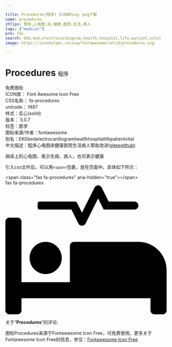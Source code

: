 ```yaml
---

title: Procedures(程序) ICON转svg、png下载
name: procedures
zhTips: 程序,心电图,床,健康,医院,生活,病人
tags: ["medical"]
pre: fas
search: EKG,bed,electrocardiogram,health,hospital,life,patient,vital
image: https://iconhelper.cn/svg/fontawesome/solid/procedures.svg

---
```


# Procedures  <small style="font-size: 60%;font-weight: 100">程序</small>


<div class="detail-page">
<p>
<span><span class="badge-success badge">免费图标</span> </span>
<br/>
<span>
ICON库：
<span class="badge-secondary badge">Font Awesome Icon Free</span> 
</span>
<br/>
<span>
CSS名称：
<span class="badge-secondary badge">fa-procedures</span> 
</span>
<br/>
<span>
unicode：
<span class="badge-secondary badge">f487</span> 
<copy-btn content='f487' btn-title=""></copy-btn>
<copy-btn :content='String.fromCodePoint(parseInt("f487", 16))' btn-title="复制U"></copy-btn>
</span><br/><span>样式：<span class="badge-light badge">实心(solid)</span></span>
<br/>
<span>
版本：
<span class="badge-secondary badge">5.0.7</span> 
</span><br/><span>标签：<span class="badge-light badge"><router-link to="/tags/medical.html">医学</router-link></span></span>
<br/>
<span>图标来源/作者：<span class="badge-light badge">fontawesome</span></span> 
<br/>
<span>别名：<span class="badge-light badge">EKG</span><span class="badge-light badge">bed</span><span class="badge-light badge">electrocardiogram</span><span class="badge-light badge">health</span><span class="badge-light badge">hospital</span><span class="badge-light badge">life</span><span class="badge-light badge">patient</span><span class="badge-light badge">vital</span></span><br/><span class="zh-detail">中文描述：<span class="badge-primary badge">程序</span><span class="badge-primary badge">心电图</span><span class="badge-primary badge">床</span><span class="badge-primary badge">健康</span><span class="badge-primary badge">医院</span><span class="badge-primary badge">生活</span><span class="badge-primary badge">病人</span><span class="help-link"><span>帮助改进</span>(<a href="https://gitee.com/liuwave/icon-helper/edit/master/json/fontawesome/solid/procedures.json" target="_blank" rel="noopener noreferrer">gitee</a><a href="https://github.com/liuwave/icon-helper/edit/master/json/fontawesome/solid/procedures.json" target="_blank" rel="noopener noreferrer">github</a></span>)</span><br/>
</p>
</div><div class="description description alert alert-light">病床上的心电图，表示生病、病人，也可表示健康</div>
<div class="alert alert-dark">
  <i class="fas fa-procedures fa-xs"></i>
  <i class="fas fa-procedures fa-sm"></i>
  <i class="fas fa-procedures fa-lg"></i>
  <i class="fas fa-procedures fa-2x"></i>
  <i class="fas fa-procedures fa-3x"></i>
  <i class="fas fa-procedures fa-5x"></i>
  <i class="fas fa-procedures fa-7x"></i>
</div>
<div>
  <p>引入css文件后，可以用<code>&lt;span&gt;</code>包裹，放在页面中。具体如下所示：    
  </p>
  <div class="alert alert-primary" style="font-size: 14px">
    &lt;span class="fas fa-procedures" aria-hidden="true"&gt;&lt;/span&gt;
    <copy-btn content='<span class="fas fa-procedures" aria-hidden="true"></span>'></copy-btn>
  </div>
  <div class="alert alert-secondary">
    <i class="fas fa-procedures"
    style="font-size: 24px"
    aria-hidden="true"></i> fas fa-procedures
    <copy-btn content="fas fa-procedures" btn-title="复制图标名称"></copy-btn>
  </div>
</div>
<div id="svg" class="svg-wrap">
<svg xmlns="http://www.w3.org/2000/svg" viewBox="0 0 640 512"><path d="M528 224H272c-8.8 0-16 7.2-16 16v144H64V144c0-8.8-7.2-16-16-16H16c-8.8 0-16 7.2-16 16v352c0 8.8 7.2 16 16 16h32c8.8 0 16-7.2 16-16v-48h512v48c0 8.8 7.2 16 16 16h32c8.8 0 16-7.2 16-16V336c0-61.9-50.1-112-112-112zM136 96h126.1l27.6 55.2c5.9 11.8 22.7 11.8 28.6 0L368 51.8 390.1 96H512c8.8 0 16-7.2 16-16s-7.2-16-16-16H409.9L382.3 8.8C376.4-3 359.6-3 353.7 8.8L304 108.2l-19.9-39.8c-1.4-2.7-4.1-4.4-7.2-4.4H136c-4.4 0-8 3.6-8 8v16c0 4.4 3.6 8 8 8zm24 256c35.3 0 64-28.7 64-64s-28.7-64-64-64-64 28.7-64 64 28.7 64 64 64z"/></svg>
</div>
<detail full-name='fa-procedures'></detail>
<div class="icon-detail__container">
<p>关于“<b>Procedures</b>”的评论:</p>
</div>
<Vssue title="关于“Procedures”的评论" />    
<div><p>图标Procedures来源于Fontawesome Icon Free，可免费使用，更多关于  Fontawesome Icon Free的信息，参见：<a target="_blank" href="https://iconhelper.cn/fontawesome.html">Fontawesome Icon Free</a>
</p></div>
